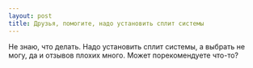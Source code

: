 ```yaml
---
layout: post 
title: Друзья, помогите, надо установить сплит системы 
--- 
```

Не знаю, что делать. Надо установить сплит системы, а выбрать не могу, да и отзывов плохих много. Может порекомендуете что-то?